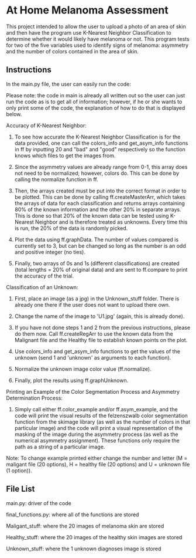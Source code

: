 # At Home Melanoma Assessment

This project intended to allow the user to upload a photo of an area of skin and then have the program use K-Nearest Neighbor Classification to determine whether it would likely have melanoma or not. This program tests for two of the five variables used to identify signs of melanoma: asymmetry and the number of colors contained in the area of skin. 

## Instructions

In the main.py file, the user can easily run the code:

Please note: the code in main is already all written out so the user can just run the code as is to get all of information; however, if he or she wants to only print some of the code, the explanation of how to do that is displayed below.

Accuracy of K-Nearest Neighbor:

1. To see how accurate the K-Nearest Neighbor Classification is for the data provided, one can call the colors_info and get_asym_info functions in ff by inputting 20 and "bad" and "good" respectively so the function knows which files to get the images from. 

2. Since the asymmetry values are already range from 0-1, this array does not need to be normalized; however, colors do. This can be done by calling the normalize function in ff. 

3. Then, the arrays created must be put into the correct format in order to be plotted. This can be done by calling ff.createMasterArr, which takes the arrays of data for each classification and returns arrays containing 80% of the known information and the other 20% in separate arrays. This is done so that 20% of the known data can be tested using K-Nearest Neighbor and is therefore treated as unknowns. Every time this is run, the 20% of the data is randomly picked.

4. Plot the data using ff.graphData. The number of values compared is currently set to 3, but can be changed so long as the number is an odd and positive integer (no ties).

5. Finally, two arrays of 0s and 1s (different classifications) are created (total lengths = 20% of original data) and are sent to ff.compare to print the accuracy of the trial. 

Classification of an Unknown:

1. First, place an image (as a jpg) in the Unknown_stuff folder. There is already one there if the user does not want to upload there own.

2. Change the name of the image to 'U1.jpg' (again, this is already done).

3. If you have not done steps 1 and 2 from the previous instructions, please do them now. Call ff.createRegArr to use the known data from the Malignant file and the Healthy file to establish known points on the plot. 

4. Use colors_info and get_asym_info functions to get the values of the unknown (send 1 and 'unknown' as arguments to each function).

5. Normalize the unknown image color value (ff.normalize).

6. Finally, plot the results using ff.graphUnknown.

Printing an Example of the Color Segmentation Process and Asymmetry Determination Process:

1. Simply call either ff.color_example and/or ff.asym_example, and the code will print the visual results of the felzenszwalb color segmentation function from the skimage library (as well as the number of colors in that particular image) and the code will print a visual representation of the masking of the image during the asymmetry process (as well as the numerical asymmetry assignment). These functions only require the path as a string of a particular image. 
 
Note: To change example printed either change the number and letter (M = maligant file (20 options), H = healthy file (20 options) and U = unknown file (1 option)). 

## File List

main.py: driver of the code

final_functions.py: where all of the functions are stored

Maligant_stuff: where the 20 images of melanoma skin are stored

Healthy_stuff: where the 20 images of the healthy skin images are stored

Unknown_stuff: where the 1 unknown diagnoses image is stored

